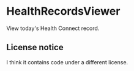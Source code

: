 # HealthRecordsViewer
View today's Health Connect record.

## License notice
I think it contains code under a different license.
